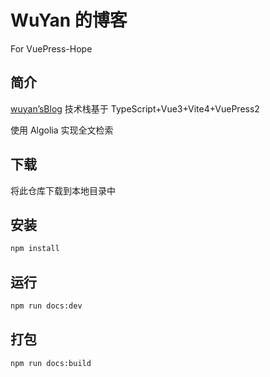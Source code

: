 # WuYan 的博客

For VuePress-Hope

## 简介
[wuyan’sBlog](https://wuiyan.github.io/)
技术栈基于 TypeScript+Vue3+Vite4+VuePress2

使用 Algolia 实现全文检索

## 下载

将此仓库下载到本地目录中

## 安装

```bash
npm install
```

## 运行

```bash
npm run docs:dev
```

## 打包

```bash
npm run docs:build
```
